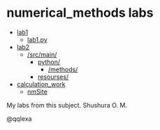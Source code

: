 <h1>numerical_methods labs</h1>
<ul>
  <li>
    <a href=https://github.com/qqlexa/numerical_methods/tree/master/lab1>lab1</a>
    <ul>
      <li>
        <a href=https://github.com/qqlexa/numerical_methods/blob/master/lab1/lab1.py>lab1.py</a>
      </li>
    </ul>
  </li>
  <li>
    <a href=https://github.com/qqlexa/numerical_methods/tree/master/lab2>lab2</a>
    <ul>
        <li>
          <a href=https://github.com/qqlexa/numerical_methods/tree/master/lab2/src/main>/src/main/</a>
          <ul>
            <li>
              <a href=https://github.com/qqlexa/numerical_methods/tree/master/lab2/src/main/python>python/</a>
              <ul>
              <li>
              <a href=https://github.com/qqlexa/numerical_methods/tree/master/lab2/src/main/python/methods>/methods/</a>
             </li>
             </ul>
            </li>
            <li>
              <a href=https://github.com/qqlexa/numerical_methods/tree/master/lab2/src/main/resourses>resourses/</a>
            </li>
         </ul>
        </li>
     </ul>
  </li>
  
  <li>
    <a href=https://github.com/qqlexa/numerical_methods/tree/master/calculation_work>calculation_work</a>
    <ul>
      <li>
        <a href=https://github.com/qqlexa/numerical_methods/tree/master/calculation_work/nmSite>nmSite</a>
      </li>
    </ul>
  </li>
  
</ul>

My labs from this subject. Shushura O. M.

@qqlexa
